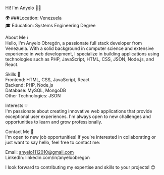 Hi! I'm Anyelo 👨‍💻

🌍 ###Location: Venezuela  
🎓 Education: Systems Engineering Degree


About Me ℹ️  
Hello, I'm Anyelo Obregón, a passionate full stack developer from Venezuela. With a solid background in computer science and extensive experience in web development, I specialize in building applications using technologies such as PHP, JavaScript, HTML, CSS, JSON, Node.js, and React.

Skills 🚀  
Frontend: HTML, CSS, JavaScript, React  
Backend: PHP, Node.js  
Database: MySQL, MongoDB  
Other Technologies: JSON  

Interests 💡  
I'm passionate about creating innovative web applications that provide exceptional user experiences. I'm always open to new challenges and opportunities to learn and grow professionally.

Contact Me 📧  
I'm open to new job opportunities! If you're interested in collaborating or just want to say hello, feel free to contact me:

Email: anyelo1112010@gmail.com  
LinkedIn: linkedin.com/in/anyeloobregon  


I look forward to contributing my expertise and skills to your projects! 😊
<!--
**anyelo111/anyelo111** is a ✨ _special_ ✨ repository because its `README.md` (this file) appears on your GitHub profile.

Here are some ideas to get you started:

- 🔭 I’m currently working on ...
- 🌱 I’m currently learning ...
- 👯 I’m looking to collaborate on ...
- 🤔 I’m looking for help with ...
- 💬 Ask me about ...
- 📫 How to reach me: ...
- 😄 Pronouns: ...
- ⚡ Fun fact: ...
-->
